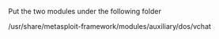Put the two modules under the following folder

/usr/share/metasploit-framework/modules/auxiliary/dos/vchat
 

